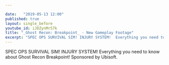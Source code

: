 ```yaml
---

date:   "2019-05-13 12:00"
published: true
layout: single_before
youtube_id: iJDZynMr57k
title: "_Ghost Recon: Breakpoint_ - New Gameplay Footage" 
excerpt: "SPEC OPS SURVIVAL SIM! INJURY SYSTEM!  Everything you need to know about Ghost Recon Breakpoint!  Sponsored by Ubisoft."
---
```

SPEC OPS SURVIVAL SIM! INJURY SYSTEM!  Everything you need to know about Ghost Recon Breakpoint!  Sponsored by Ubisoft.
